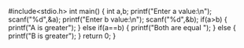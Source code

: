 
#include<stdio.h>
int main()
{
   int a,b;
   printf("Enter a value:\n");
   scanf("%d",&a);
   printf("Enter b value:\n");
   scanf("%d",&b);
   if(a>b)
   {
     printf("A is greater");
   }
   else if(a==b)
   {
     printf("Both are equal ");
   }
   else
   {
     printf("B is greater");
    }
    return 0;
  }
